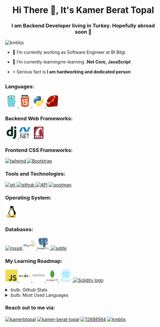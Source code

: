 <h1 align="center">Hi There 👋, It's Kamer Berat Topal</h1>
<h3 align="center">I am Backend Developer living in Turkey. Hopefully abroad soon 🌱</h3>

<p align="left"> <img src="https://komarev.com/ghpvc/?username=kmbtjs&label=Profile%20views&color=0e75b6&style=flat" alt="kmbtjs" /> </p>

- 🔭 I’m currently working as Software Engineer at Bt Bilgi.

- 🌱 I’m currently learning/re-learning **.Net Core, JavaScript**

- ⚡ Serious fact is **I am hardworking and dedicated person**


<h3 align="left">Languages:</h3>
<p align="left">
<a href="https://golang.org" target="_blank" rel="noreferrer"> <img src="https://raw.githubusercontent.com/devicons/devicon/master/icons/go/go-original.svg" alt="go" width="40" height="40"/> </a>
<a href="https://www.w3.org/html/" target="_blank" rel="noreferrer"> <img src="https://raw.githubusercontent.com/devicons/devicon/master/icons/html5/html5-original-wordmark.svg" alt="html5" width="40" height="40"/> </a>
<a href="https://www.python.org" target="_blank" rel="noreferrer"> <img src="https://raw.githubusercontent.com/devicons/devicon/master/icons/python/python-original.svg" alt="python" width="40" height="40"/> </a> <a href="https://www.ruby-lang.org/en/" target="_blank" rel="noreferrer"> <img src="https://raw.githubusercontent.com/devicons/devicon/master/icons/ruby/ruby-original.svg" alt="ruby" width="40" height="40"/> </a>
<h3 align="left">Backend Web Frameworks:</h3>
<a href="https://www.djangoproject.com"target="_blank" rel="noreferrer"> <img src="https://raw.githubusercontent.com/devicons/devicon/master/icons/django/django-plain.svg" alt="django" width="40" height="40"/> </a>
<a href="https://dotnet.microsoft.com/" target="_blank" rel="noreferrer"> <img src="https://raw.githubusercontent.com/devicons/devicon/master/icons/dot-net/dot-net-original-wordmark.svg" alt="dotnet" width="40" height="40"/></a>
<a href="https://rubyonrails.org" target="_blank" rel="noreferrer"> <img src="https://raw.githubusercontent.com/devicons/devicon/master/icons/rails/rails-original-wordmark.svg" alt="rails" width="40" height="40"/> </a>
<h3 align="left">Frontend CSS Frameworks:</h3>  
<a href="https://tailwindcss.com/" target="_blank" rel="noreferrer"> <img src="https://www.vectorlogo.zone/logos/tailwindcss/tailwindcss-icon.svg" alt="tailwind" width="40" height="40"/> </a>
<a href="https://getbootstrap.com/" target="_blank" rel="noreferrer"> <img src="https://img.icons8.com/color/48/000000/bootstrap.png" alt="Bootstrap" width="40" height="40"/> </a>
<h3 align="left">Tools and Technologies:</h3>
<a href="https://git-scm.com/" target="_blank" rel="noreferrer"> <img src="https://www.vectorlogo.zone/logos/git-scm/git-scm-icon.svg" alt="git" width="40" height="40"/> </a>
<a href="https://github.com" target="_blank" rel="noreferrer"> <img src="https://github.githubassets.com/images/modules/logos_page/GitHub-Mark.png" alt="github" width="40" height="40"/> </a>
<a href="#" target="_blank" rel="noreferrer"> <img src="https://cdn-icons-png.flaticon.com/512/103/103093.png?w=826&t=st=1648517064~exp=1648517664~hmac=80fb932584a2320bb68f94681bd016fa9724908f2da80e0c258c7e74c11ad93d" alt="API" width="40" height="40"/></a>
<a href="https://postman.com" target="_blank" rel="noreferrer"> <img src="https://www.vectorlogo.zone/logos/getpostman/getpostman-icon.svg" alt="postman" width="40" height="40"/> </a>
<h3 align="left">Operating System:</h3>
<a href="https://www.linux.org/" target="_blank" rel="noreferrer"> <img src="https://raw.githubusercontent.com/devicons/devicon/master/icons/linux/linux-original.svg" alt="linux" width="40" height="40"/> </a>
<h3 align="left">Databases:</h3>
<a href="https://www.microsoft.com/en-us/sql-server" target="_blank" rel="noreferrer"> <img src="https://www.svgrepo.com/show/303229/microsoft-sql-server-logo.svg" alt="mssql" width="40" height="40"/> </a> <a href="https://www.mysql.com/" target="_blank" rel="noreferrer"> <img src="https://raw.githubusercontent.com/devicons/devicon/master/icons/mysql/mysql-original-wordmark.svg" alt="mysql" width="40" height="40"/> </a> <a href="https://www.postgresql.org" target="_blank" rel="noreferrer"> <img src="https://raw.githubusercontent.com/devicons/devicon/master/icons/postgresql/postgresql-original-wordmark.svg" alt="postgresql" width="40" height="40"/> </a> <a href="https://www.sqlite.org/" target="_blank" rel="noreferrer"> <img src="https://www.vectorlogo.zone/logos/sqlite/sqlite-icon.svg" alt="sqlite" width="40" height="40"/> </a>
<h3 align="left">My Learning Roadmap:</h3>
<a href="https://developer.mozilla.org/en-US/docs/Web/JavaScript" target="_blank" rel="noreferrer"> <img src="https://raw.githubusercontent.com/devicons/devicon/master/icons/javascript/javascript-original.svg" alt="javascript" width="40" height="40"/> </a>
<a href="https://nodejs.org" target="_blank" rel="noreferrer"> <img src="https://raw.githubusercontent.com/devicons/devicon/master/icons/nodejs/nodejs-original-wordmark.svg" alt="nodejs" width="40" height="40"/> </a>
<a href="https://expressjs.com" target="_blank" rel="noreferrer"> <img src="https://raw.githubusercontent.com/devicons/devicon/master/icons/express/express-original-wordmark.svg" alt="express" width="40" height="40"/> </a>
<a href="https://www.mongodb.com/" target="_blank" rel="noreferrer"> <img src="https://raw.githubusercontent.com/devicons/devicon/master/icons/mongodb/mongodb-original-wordmark.svg" alt="mongodb" width="40" height="40"/> </a>
<a href="https://reactjs.org/" target="_blank" rel="noreferrer"> <img src="https://raw.githubusercontent.com/devicons/devicon/master/icons/react/react-original-wordmark.svg" alt="react" width="40" height="40"/> </a>
<a href="https://soliditylang.org/"><img alt="Solidity logo" src="https://upload.wikimedia.org/wikipedia/commons/9/98/Solidity_logo.svg" width="40" height="40"></a>
</p>
<details><summary>:bulb: Github Stats</summary>
<p>&nbsp;<img align="left" src="https://github-readme-stats.vercel.app/api?username=kmbtjs&show_icons=true&locale=en" alt="kmbtjs" /></p>
</details>

<details><summary>:bulb: Most Used Languages</summary>
<p>&nbsp;<img align="center" src="https://github-readme-stats.vercel.app/api/top-langs?username=kmbtjs&show_icons=true&locale=en&layout=compact" alt="kmbtjs" /></p>
</details>

<h3>Reach out to me via:</h3>
<a href="https://www.instagram.com/kamerbtopal/" target="blank"><img align="center" src="https://raw.githubusercontent.com/rahuldkjain/github-profile-readme-generator/master/src/images/icons/Social/instagram.svg" alt="kamerbtopal" height="30" width="40" /></a>
<a href="https://www.linkedin.com/in/kamer-berat-topal" target="blank"><img align="center" src="https://raw.githubusercontent.com/rahuldkjain/github-profile-readme-generator/master/src/images/icons/Social/linked-in-alt.svg" alt="kamer-berat-topal" height="30" width="40" /></a>
<a href="https://stackoverflow.com/users/12888564" target="blank"><img align="center" src="https://raw.githubusercontent.com/rahuldkjain/github-profile-readme-generator/master/src/images/icons/Social/stack-overflow.svg" alt="12888564" height="30" width="40" /></a>
<a href="https://twitter.com/kmbtjs" target="blank"><img align="center" src="https://raw.githubusercontent.com/rahuldkjain/github-profile-readme-generator/master/src/images/icons/Social/twitter.svg" alt="kmbtjs" height="30" width="40" /></a>
